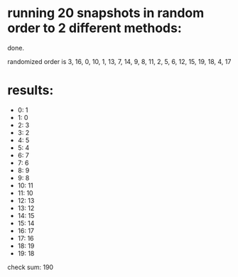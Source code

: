 # running 20 snapshots in random order to 2 different methods:

done.

randomized order is 3, 16, 0, 10, 1, 13, 7, 14, 9, 8, 11, 2, 5, 6, 12, 15, 19, 18, 4, 17

# results:

 * 0: 1
 * 1: 0
 * 2: 3
 * 3: 2
 * 4: 5
 * 5: 4
 * 6: 7
 * 7: 6
 * 8: 9
 * 9: 8
 * 10: 11
 * 11: 10
 * 12: 13
 * 13: 12
 * 14: 15
 * 15: 14
 * 16: 17
 * 17: 16
 * 18: 19
 * 19: 18

check sum: 190
